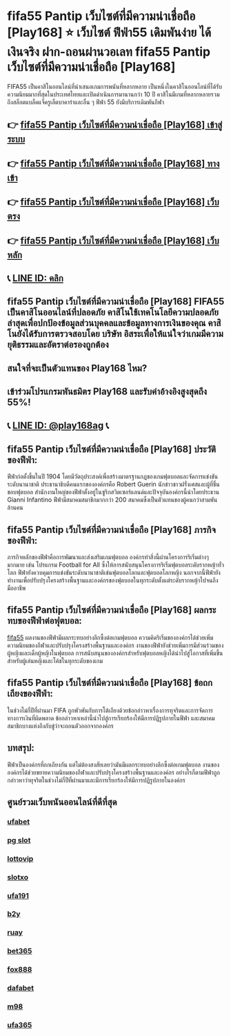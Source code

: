 
# fifa55 Pantip เว็บไซต์ที่มีความน่าเชื่อถือ [Play168] ⭐ เว็บไซต์ ฟีฟ่า55 เดิมพันง่าย ได้เงินจริง ฝาก-ถอนผ่านวอเลท fifa55 Pantip เว็บไซต์ที่มีความน่าเชื่อถือ [Play168]

FIFA55 เป็นคาสิโนออนไลน์ที่นําเสนอเกมการพนันที่หลากหลาย เป็นหนึ่งในคาสิโนออนไลน์ที่ได้รับความนิยมมากที่สุดในประเทศไทยและเปิดดําเนินการมานานกว่า 10 ปี คาสิโนมีเกมที่หลากหลายรวมถึงสล็อตแบล็คแจ็ครูเล็ตบาคาร่าและอื่น ๆ ฟีฟ่า 55 ยังมีบริการเดิมพันกีฬา

## 👉 [fifa55 Pantip เว็บไซต์ที่มีความน่าเชื่อถือ [Play168] เข้าสู่ระบบ](https://bit.ly/3TCj9rY)
## 👉 [fifa55 Pantip เว็บไซต์ที่มีความน่าเชื่อถือ [Play168] ทางเข้า](https://bit.ly/3TCj9rY)
## 👉 [fifa55 Pantip เว็บไซต์ที่มีความน่าเชื่อถือ [Play168] เว็บตรง](https://bit.ly/3TCj9rY)
## 👉 [fifa55 Pantip เว็บไซต์ที่มีความน่าเชื่อถือ [Play168] เว็บหลัก](https://bit.ly/3TCj9rY)
## 📞 [LINE ID: คลิก](https://line.me/R/ti/p/@342mcrfd)

## fifa55 Pantip เว็บไซต์ที่มีความน่าเชื่อถือ [Play168] FIFA55 เป็นคาสิโนออนไลน์ที่ปลอดภัย คาสิโนใช้เทคโนโลยีความปลอดภัยล่าสุดเพื่อปกป้องข้อมูลส่วนบุคคลและข้อมูลทางการเงินของคุณ คาสิโนยังได้รับการตรวจสอบโดย บริษัท อิสระเพื่อให้แน่ใจว่าเกมมีความยุติธรรมและอัตราต่อรองถูกต้อง

## สนใจที่จะเป็นตัวแทนของ Play168 ไหม?
## เข้าร่วมโปรแกรมพันธมิตร Play168 และรับค่าอ้างอิงสูงสุดถึง 55%!
## 📞 [LINE ID: @play168ag](https://bit.ly/3RSGiFl) 📞

## fifa55 Pantip เว็บไซต์ที่มีความน่าเชื่อถือ [Play168] ประวัติของฟีฟ่า:

ฟีฟ่าก่อตั้งขึ้นในปี 1904 โดยมีวัตถุประสงค์เพื่อสร้างมาตรฐานกฎของเกมฟุตบอลและจัดการแข่งขันระดับนานาชาติ ประธานาธิบดีคนแรกขององค์กรคือ Robert Guerin นักข่าวชาวฝรั่งเศสและผู้ที่ชื่นชอบฟุตบอล สํานักงานใหญ่ของฟีฟ่าตั้งอยู่ในซูริกสวิตเซอร์แลนด์และปัจจุบันองค์กรนี้นําโดยประธาน Gianni Infantino ฟีฟ่ามีสมาคมสมาชิกมากกว่า 200 สมาคมซึ่งเป็นตัวแทนของผู้คนกว่าสามพันล้านคน

## fifa55 Pantip เว็บไซต์ที่มีความน่าเชื่อถือ [Play168] ภารกิจของฟีฟ่า:

ภารกิจหลักของฟีฟ่าคือการพัฒนาและส่งเสริมเกมฟุตบอล องค์กรทําสิ่งนี้ผ่านโครงการริเริ่มต่างๆ มากมาย เช่น โปรแกรม Football for All ซึ่งให้การสนับสนุนโครงการริเริ่มฟุตบอลระดับรากหญ้าทั่วโลก ฟีฟ่ายังควบคุมการแข่งขันระดับนานาชาติเช่นฟุตบอลโลกและฟุตบอลโลกหญิง นอกจากนี้ฟีฟ่ายังทํางานเพื่อปรับปรุงโครงสร้างพื้นฐานและองค์กรของฟุตบอลในทุกระดับตั้งแต่ระดับรากหญ้าไปจนถึงมืออาชีพ

## fifa55 Pantip เว็บไซต์ที่มีความน่าเชื่อถือ [Play168] ผลกระทบของฟีฟ่าต่อฟุตบอล:

[fifa55](https://atom.io/packages/fifa55) ผลงานของฟีฟ่ามีผลกระทบอย่างลึกซึ้งต่อเกมฟุตบอล ความคิดริเริ่มขององค์กรได้ช่วยเพิ่มความนิยมของกีฬาและปรับปรุงโครงสร้างพื้นฐานและองค์กร งานของฟีฟ่ายังช่วยเพิ่มการมีส่วนร่วมของผู้หญิงและเด็กผู้หญิงในฟุตบอล การสนับสนุนขององค์กรสําหรับฟุตบอลหญิงได้นําไปสู่โอกาสที่เพิ่มขึ้นสําหรับผู้เล่นหญิงและโค้ชในทุกระดับของเกม

## fifa55 Pantip เว็บไซต์ที่มีความน่าเชื่อถือ [Play168] ข้อถกเถียงของฟีฟ่า:

ในช่วงไม่กี่ปีที่ผ่านมา FIFA ถูกพัวพันกับการโต้เถียงด้วยข้อกล่าวหาเรื่องการทุจริตและการจัดการทางการเงินที่ผิดพลาด ข้อกล่าวหาเหล่านี้นําไปสู่การเรียกร้องให้มีการปฏิรูปภายในฟีฟ่า และสมาคมสมาชิกบางแห่งถึงกับขู่ว่าจะถอนตัวออกจากองค์กร

## บทสรุป:

ฟีฟ่าเป็นองค์กรที่ถกเถียงกัน แต่ไม่ต้องสงสัยเลยว่ามันมีผลกระทบอย่างลึกซึ้งต่อเกมฟุตบอล งานขององค์กรได้ช่วยขยายความนิยมของกีฬาและปรับปรุงโครงสร้างพื้นฐานและองค์กร อย่างไรก็ตามฟีฟ่าถูกกล่าวหาว่าทุจริตในช่วงไม่กี่ปีที่ผ่านมาและมีการเรียกร้องให้มีการปฏิรูปภายในองค์กร

## ศูนย์รวมเว็บพนันออนไลน์ที่ดีที่สุด
### [ufabet](https://atom.io/packages/ufabet)
### [pg slot](https://atom.io/themes/pg%20slot)
### [lottovip](https://atom.io/packages/lottovip)
### [slotxo](https://atom.io/packages/slotxo)
### [ufa191](https://atom.io/packages/ufa191)
### [b2y](https://atom.io/packages/b2y)
### [ruay](https://atom.io/themes/ruay)
### [bet365](https://atom.io/packages/bet365)
### [fox888](https://atom.io/packages/fox888)
### [dafabet](https://atom.io/packages/dafabet)
### [m98](https://atom.io/packages/m98)
### [ufa365](https://atom.io/packages/ufa365)